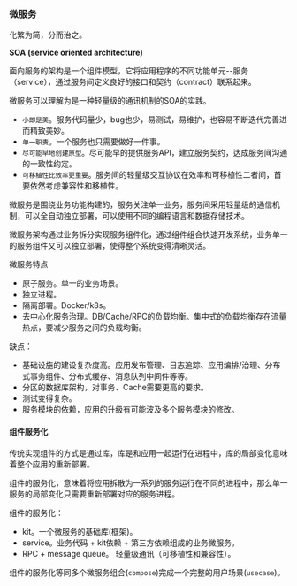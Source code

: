 ### 微服务

化繁为简，分而治之。

**SOA (service oriented architecture)**

面向服务的架构是一个组件模型，它将应用程序的不同功能单元--服务（service），通过服务间定义良好的接口和契约（contract）联系起来。


微服务可以理解为是一种轻量级的通讯机制的SOA的实践。

+ `小即是美`。服务代码量少，bug也少，易测试，易维护，也容易不断迭代完善进而精致美妙。
+ `单一职责`。一个服务也只需要做好一件事。
+ `尽可能早地创建原型`。尽可能早的提供服务API，建立服务契约，达成服务间沟通的一致性约定。
+ `可移植性比效率更重要`。服务间的轻量级交互协议在效率和可移植性二者间，首要依然考虑兼容性和移植性。



微服务是围绕业务功能构建的，服务关注单一业务，服务间采用轻量级的通信机制，可以全自动独立部署，可以使用不同的编程语言和数据存储技术。

微服务架构通过业务拆分实现服务组件化，通过组件组合快速开发系统，业务单一的服务组件又可以独立部署，使得整个系统变得清晰灵活。



微服务特点

+ 原子服务。单一的业务场景。
+ 独立进程。
+ 隔离部署。Docker/k8s。
+ 去中心化服务治理。DB/Cache/RPC的负载均衡。集中式的负载均衡存在流量热点，要减少服务之间的负载均衡。

缺点：

+ 基础设施的建设复杂度高。应用发布管理、日志追踪、应用编排/治理、分布式事务组件、分布式缓存、消息队列中间件等等。
+ 分区的数据库架构，对事务、Cache需要更高的要求。
+ 测试变得复杂。
+ 服务模块的依赖，应用的升级有可能波及多个服务模块的修改。

#### 组件服务化

传统实现组件的方式是通过库，库是和应用一起运行在进程中，库的局部变化意味着整个应用的重新部署。

组件的服务化，意味着将应用拆散为一系列的服务运行在不同的进程中，那么单一服务的局部变化只需要重新部署对应的服务进程。

组件的服务化：

+ kit。一个微服务的基础库(框架)。
+ service。业务代码 + kit依赖 + 第三方依赖组成的业务微服务。
+ RPC + message queue。 轻量级通讯（可移植性和兼容性）。

组件的服务化等同多个微服务组合(`compose`)完成一个完整的用户场景(`usecase`)。







